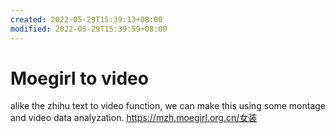 ```yaml
---
created: 2022-05-29T15:39:13+08:00
modified: 2022-05-29T15:39:59+08:00
---
```


# Moegirl to video

alike the zhihu text to video function, we can make this using some montage and video data analyzation.
https://mzh.moegirl.org.cn/女装
